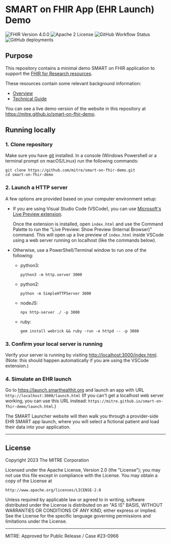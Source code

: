 # SMART on FHIR App (EHR Launch) Demo

![FHIR Version 4.0.0](https://img.shields.io/badge/FHIR-R4-orange)
![Apache 2 License](https://img.shields.io/badge/license-Apache%202-blue)
![GitHub Workflow Status](https://img.shields.io/github/actions/workflow/status/mitre/smart-on-fhir-demo/deploy.yml)
![GitHub deployments](https://img.shields.io/github/deployments/mitre/smart-on-fhir-demo/github-pages?label=pages)

## Purpose

This repository contains a minimal demo SMART on FHIR application to support the [FHIR for Research resources](http://purl.org/fhir-for-research/web).

These resources contain some relevant background information:

- [Overview](https://mitre.github.io/fhir-for-research/modules/smart-on-fhir-intro)
- [Technical Guide](https://mitre.github.io/fhir-for-research/modules/smart-on-fhir-tech)

You can see a live demo version of the website in this repository at <https://mitre.github.io/smart-on-fhir-demo>.

## Running locally

### 1. Clone repository

Make sure you have [git](https://git-scm.com/downloads) installed. In a console (Windows Powershell or a terminal prompt on macOS/Linux) run the following commands:

```
git clone https://github.com/mitre/smart-on-fhir-demo.git
cd smart-on-fhir-demo
```

### 2. Launch a HTTP server

A few options are provided based on your computer environment setup:

- If you are using Visual Studio Code (VSCode), you can use [Microsoft's Live Preview extension](https://marketplace.visualstudio.com/items?itemName=ms-vscode.live-server).

  Once the extension is installed, open `index.html` and use the Command Palette to run the "Live Preview: Show Preview (Internal Browser)" command. This will open up a live preview of `index.html` inside VSCode using a web server running on localhost (like the commands below).

- Otherwise, use a PowerShell/Terminal window to run one of the following:

  - python3:

    ```
    python3 -m http.server 3000
    ```

  - python2:

    ```
    python -m SimpleHTTPServer 3000
    ```

  - nodeJS:

    ```
    npx http-server ./ -p 3000
    ```

  - ruby:

    ```
    gem install webrick && ruby -run -e httpd -- -p 3000
    ```

### 3. Confirm your local server is running

Verify your server is running by visiting <http://localhost:3000/index.html>. (Note: this should happen automatically if you are using the VSCode extension.)

### 4. Simulate an EHR launch

Go to <https://launch.smarthealthit.org> and launch an app with URL `http://localhost:3000/launch.html` (If you can't get a localhost web server working, you can use this URL instead: `https://mitre.github.io/smart-on-fhir-demo/launch.html`.)

The SMART Launcher website will then walk you through a provider-side EHR SMART app launch, where you will select a fictional patient and load their data into your application.

---

## License

Copyright 2023 The MITRE Corporation

Licensed under the Apache License, Version 2.0 (the "License");
you may not use this file except in compliance with the License.
You may obtain a copy of the License at

    http://www.apache.org/licenses/LICENSE-2.0

Unless required by applicable law or agreed to in writing, software
distributed under the License is distributed on an "AS IS" BASIS,
WITHOUT WARRANTIES OR CONDITIONS OF ANY KIND, either express or implied.
See the License for the specific language governing permissions and
limitations under the License.

---

MITRE: Approved for Public Release / Case #23-0966
